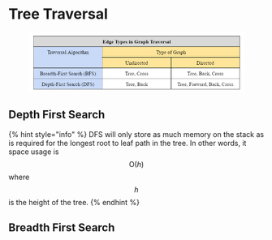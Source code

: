 # Tree Traversal

<figure><img src="../.gitbook/assets/image (2).png" alt=""><figcaption></figcaption></figure>

## Depth First Search



{% hint style="info" %}
&#x20;DFS will only store as much memory on the stack as is required for the longest root to leaf path in the tree. In other words, it space usage is  $$\text{O}(h)$$ where  $$h$$ is the height of the tree.&#x20;
{% endhint %}





## Breadth First Search



